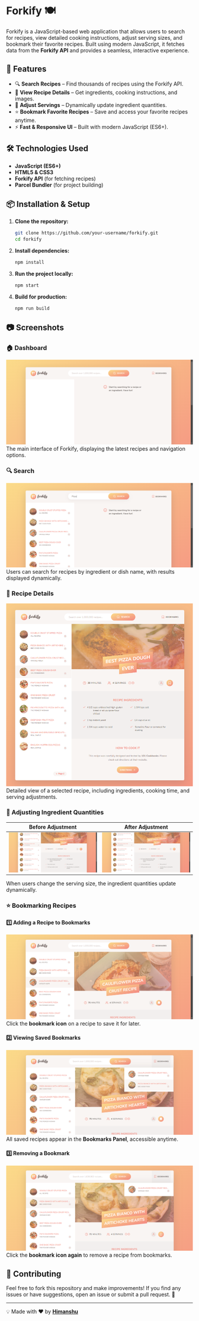 # Forkify 🍽️

Forkify is a JavaScript-based web application that allows users to search for recipes,
view detailed cooking instructions, adjust serving sizes, and bookmark their favorite
recipes. Built using modern JavaScript, it fetches data from the **Forkify API** and
provides a seamless, interactive experience.

## 🚀 Features

-   🔍 **Search Recipes** – Find thousands of recipes using the Forkify API.
-   📖 **View Recipe Details** – Get ingredients, cooking instructions, and images.
-   🔢 **Adjust Servings** – Dynamically update ingredient quantities.
-   ⭐ **Bookmark Favorite Recipes** – Save and access your favorite recipes anytime.
-   ⚡ **Fast & Responsive UI** – Built with modern JavaScript (ES6+).

## 🛠️ Technologies Used

-   **JavaScript (ES6+)**
-   **HTML5 & CSS3**
-   **Forkify API** (for fetching recipes)
-   **Parcel Bundler** (for project building)

## 📦 Installation & Setup

1. **Clone the repository:**

    ```sh
    git clone https://github.com/your-username/forkify.git
    cd forkify
    ```

2. **Install dependencies:**

    ```sh
    npm install
    ```

3. **Run the project locally:**

    ```sh
    npm start
    ```

4. **Build for production:**
    ```sh
    npm run build
    ```

## 📷 Screenshots

### 🏠 Dashboard

![Dashboard](./src/img/dashboard.png)
The main interface of Forkify, displaying the latest recipes and navigation options.

### 🔍 Search

![Search](./src/img/search.png)
Users can search for recipes by ingredient or dish name, with results displayed dynamically.

### 📖 Recipe Details

![Recipe](./src/img/recipe.png)
Detailed view of a selected recipe, including ingredients, cooking time, and serving adjustments.

### 🔢 Adjusting Ingredient Quantities

| Before Adjustment                      | After Adjustment                     |
| -------------------------------------- | ------------------------------------ |
| ![Before](./src/img/before-adjust.png) | ![After](./src/img/after-adjust.png) |

When users change the serving size, the ingredient quantities update dynamically.

### ⭐ Bookmarking Recipes

#### **1️⃣ Adding a Recipe to Bookmarks**

![Bookmark Add](./src/img/bookmark-add.png)
Click the **bookmark icon** on a recipe to save it for later.

#### **2️⃣ Viewing Saved Bookmarks**

![Bookmark List](./src/img/bookmark-list.png)
All saved recipes appear in the **Bookmarks Panel**, accessible anytime.

#### **3️⃣ Removing a Bookmark**

![Bookmark Remove](./src/img/bookmark-remove.png)
Click the **bookmark icon again** to remove a recipe from bookmarks.

## 🤝 Contributing

Feel free to fork this repository and make improvements! If you find any issues or have
suggestions, open an issue or submit a pull request. 🚀

---

💡 Made with ❤️ by **[Himanshu](https://github.com/Himanshu-Sorathiya)**
